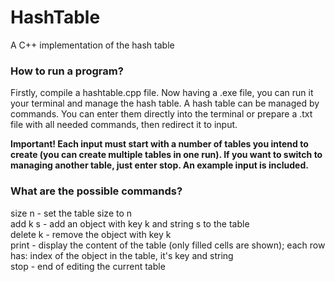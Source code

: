 # HashTable
A C++ implementation of the hash table
### How to run a program?
Firstly, compile a hashtable.cpp file. Now having a .exe file, you can run it your terminal and manage the hash table. A hash table can be managed by commands. You can enter them directly into the terminal or prepare a .txt file with all needed commands, then redirect it to input. 
  
**Important! Each input must start with a number of tables you intend to create (you can create multiple tables in one run). If you want to switch to managing another table, just enter stop. An example input is included.**
### What are the possible commands?
size n - set the table size to n  
add k s - add an object with key k and string s to the table  
delete k - remove the object with key k  
print - display the content of the table (only filled cells are shown); each row has: index of the object in the table, it's key and string  
stop - end of editing the current table
